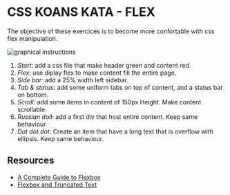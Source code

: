 CSS KOANS KATA - FLEX
=======================

The objective of these exercices is to become more confortable with css flex manipulation.

![graphical instructions](./css-koans-training.svg)

1. *Start*: add a css file that make header green and content red.
2. *Flex:* use diplay flex to make content fill the entire page.
3. *Side bar:* add a 25% width left sidebar.
4. *Tab & status:* add some uniform tabs on top of content, and a status bar on bottom.
5. *Scroll:* add some items in content of 150px Height. Make content scrollable.
6. *Russian doll:* add a first div that host entire content. Keep same behaviour.
7. *Dot dot dot:* Create an item that have a long text that is overflow with ellipsis. Keep same behaviour.

Resources
---------
 - [A Complete Guide to Flexbox](https://css-tricks.com/snippets/css/a-guide-to-flexbox/)
 - [Flexbox and Truncated Text](https://css-tricks.com/flexbox-truncated-text/)

